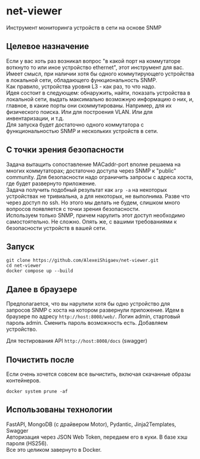 # net-viewer
Инструмент мониторинга устройств в сети на основе SNMP

## Целевое назначение
Если у вас хоть раз возникал вопрос "в какой порт на коммутаторе воткнуто то или иное устройство ethernet", 
этот инструмент для вас.<br>
Имеет смысл, при наличии хотя бы одного коммутирующего устройства в локальной сети, 
обладающего функциональность SNMP.<br>
Как правило, устройства уровня L3 - как раз, то что надо.<br>
Идея состоит в следующем: обнаружить, найти, показать устройства в локальной сети, 
выдать максимально возможную информацию о них,
и, главное, в какие порты они скоммутированы. Например, для их физического поиска. 
Или для построения VLAN. Или для инвентаризации, и т.д.<br>
Для запуска будет достаточно одного коммутатора с функциональностью SNMP и нескольких устройств в сети.

## С точки зрения безопасности
Задача вытащить сопоставление MACaddr-port вполне решаема на многих коммутаторах; 
достаточно доступа через SNMP к "public" community.
Для безопасности надо ограничить запросы с адреса хоста, где будет развернуто приложение.<br>
Задача получить подобный результат как `arp -a` на некоторых устройствах не тривиальна, 
а для некоторых, не выполнима. Разве что через доступ по ssh. 
Но этого мы делать не будем, слишком много вопросов появляется с точки зрения безопасности.<br>
Используем только SNMP, причем нарулить этот доступ необходимо самостоятельно. Не сложно. 
Опять же, с вашими требованиями к безопасности устройств в вашей сети.


## Запуск

```
git clone https://github.com/AlexeiShigaev/net-viewer.git
cd net-viewer
docker compose up --build
```

## Далее в браузере
Предполагается, что вы нарулили хотя бы одно устройство для запросов SNMP с хоста на котором развернули приложение.
Идем в браузере по адресу ```http://host:8008/web/```. Логин admin, стартовый пароль admin. Сменить пароль возможность есть.
Добавляем устройство.

Для тестирования API ```http://host:8008/docs``` (swagger)


## Почистить после
Если очень хочется совсем все вычистить, включая скачанные образы контейнеров.
```
docker system prune -af
```

## Использованы технологии
FastAPI, MongoDB (с драйвером Motor), Pydantic, Jinja2Templates, Swagger<br>
Авторизация через JSON Web Token, передаем его в куки. В базе хэш пароля (HS256).<br>
Все это целиком завернуто в Docker.
